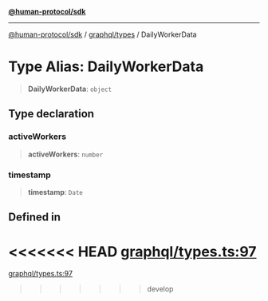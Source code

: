 [**@human-protocol/sdk**](../../../README.md)

***

[@human-protocol/sdk](../../../modules.md) / [graphql/types](../README.md) / DailyWorkerData

# Type Alias: DailyWorkerData

> **DailyWorkerData**: `object`

## Type declaration

### activeWorkers

> **activeWorkers**: `number`

### timestamp

> **timestamp**: `Date`

## Defined in

<<<<<<< HEAD
[graphql/types.ts:97](https://github.com/humanprotocol/human-protocol/blob/9a36dcc76397ebaf05988194a5c5bf379999302c/packages/sdk/typescript/human-protocol-sdk/src/graphql/types.ts#L97)
=======
[graphql/types.ts:97](https://github.com/humanprotocol/human-protocol/blob/b718aa9d178d605c5b27fec98a4e6afa6f1db599/packages/sdk/typescript/human-protocol-sdk/src/graphql/types.ts#L97)
>>>>>>> develop
